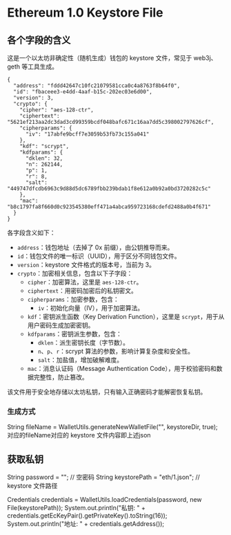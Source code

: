 # Ethereum 1.0 Keystore File
## 各个字段的含义



这是一个以太坊非确定性（随机生成）钱包的 keystore 文件，常见于 web3j、geth 等工具生成。

```
{
  "address": "fddd42647c10fc21079581cca0c4a8763f8b64f0",
  "id": "fbaceee3-e4dd-4aaf-b15c-202ec03e6d00",
  "version": 3,
  "crypto": {
    "cipher": "aes-128-ctr",
    "ciphertext": "5621ef213aa2dc3dad3cd99359bcdf048bafc671c16aa7dd5c398002797626cf",
    "cipherparams": {
      "iv": "17abfe9bcff7e3059b53fb73c155a041"
    },
    "kdf": "scrypt",
    "kdfparams": {
      "dklen": 32,
      "n": 262144,
      "p": 1,
      "r": 8,
      "salt": "449747dfcdb6963c9d88d5dc6789fbb239bdab1f8e612a0b92a0bd3720282c5c"
    },
    "mac": "b8c1797fa8f660d0c923545380eff471a4abca959723168cdefd2488a0b4f671"
  }
}
```



各字段含义如下：

- `address`：钱包地址（去掉了 0x 前缀），由公钥推导而来。
- `id`：钱包文件的唯一标识（UUID），用于区分不同钱包文件。
- `version`：keystore 文件格式的版本号，当前为 3。
- `crypto`：加密相关信息，包含以下子字段：
    - `cipher`：加密算法，这里是 `aes-128-ctr`。
    - `ciphertext`：用密码加密后的私钥密文。
    - `cipherparams`：加密参数，包含：
        - `iv`：初始化向量（IV），用于加密算法。
    - `kdf`：密钥派生函数（Key Derivation Function），这里是 `scrypt`，用于从用户密码生成加密密钥。
    - `kdfparams`：密钥派生参数，包含：
        - `dklen`：派生密钥长度（字节数）。
        - `n`、`p`、`r`：scrypt 算法的参数，影响计算复杂度和安全性。
        - `salt`：加盐值，增加破解难度。
    - `mac`：消息认证码（Message Authentication Code），用于校验密码和数据完整性，防止篡改。

该文件用于安全地存储以太坊私钥，只有输入正确密码才能解密恢复私钥。

### 生成方式

String fileName = WalletUtils.generateNewWalletFile("", keystoreDir, true);
对应的fileName对应的 keystore 文件内容即上述json

## 获取私钥
String password = ""; // 空密码
String keystorePath = "eth/1.json"; // keystore 文件路径

 Credentials credentials = WalletUtils.loadCredentials(password, new File(keystorePath));
 System.out.println("私钥: " + credentials.getEcKeyPair().getPrivateKey().toString(16));
 System.out.println("地址: " + credentials.getAddress());





